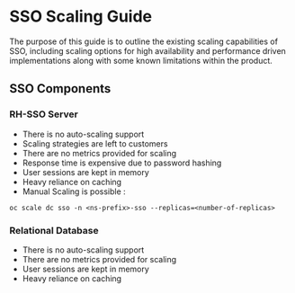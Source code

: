 # SSO Scaling Guide
The purpose of this guide is to outline the existing scaling capabilities of SSO, including scaling options for high availability and performance driven implementations along with some known limitations within the product.

## SSO Components
### RH-SSO Server
- There is no auto-scaling support
- Scaling strategies are left to customers
- There are no metrics provided for scaling
- Response time is expensive due to password hashing
- User sessions are kept in memory
- Heavy reliance on caching 
- Manual Scaling is possible : 
```
oc scale dc sso -n <ns-prefix>-sso --replicas=<number-of-replicas>
```

### Relational Database
- There is no auto-scaling support
- There are no metrics provided for scaling
- User sessions are kept in memory
- Heavy reliance on caching 